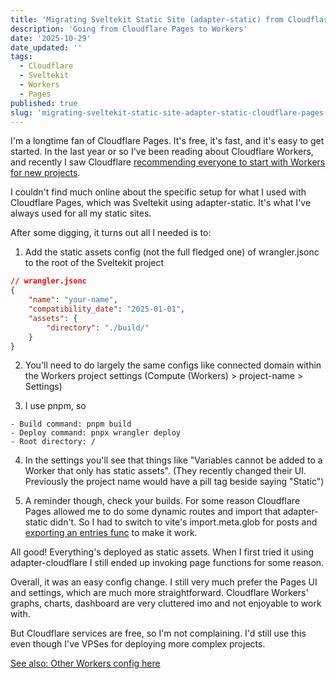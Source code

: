 ```yaml
---
title: 'Migrating Sveltekit Static Site (adapter-static) from Cloudflare Pages to Workers'
description: 'Going from Cloudflare Pages to Workers'
date: '2025-10-29'
date_updated: ''
tags:
  - Cloudflare
  - Sveltekit
  - Workers
  - Pages
published: true
slug: 'migrating-sveltekit-static-site-adapter-static-cloudflare-pages-workers'
---
```


I'm a longtime fan of Cloudflare Pages. It's free, it's fast, and it's easy to get started. In the last year or so I've been reading about Cloudflare Workers, and recently I saw Cloudflare [recommending everyone to start with Workers for new projects](https://developers.cloudflare.com/workers/static-assets/migration-guides/migrate-from-pages/).

I couldn't find much online about the specific setup for what I used with Cloudflare Pages, which was Sveltekit using adapter-static. It's what I've always used for all my static sites.

After some digging, it turns out all I needed is to:

1. Add the static assets config (not the full fledged one) of wrangler.jsonc to the root of the Sveltekit project

```json
// wrangler.jsonc
{
	"name": "your-name",
	"compatibility_date": "2025-01-01",
	"assets": {
		"directory": "./build/"
	}
}
```

2. You'll need to do largely the same configs like connected domain within the Workers project settings (Compute (Workers) > project-name > Settings)

3. I use pnpm, so

```
- Build command: pnpm build
- Deploy command: pnpx wrangler deploy
- Root directory: /
```

4. In the settings you'll see that things like "Variables cannot be added to a Worker that only has static assets". (They recently changed their UI. Previously the project name would have a pill tag beside saying "Static")

5. A reminder though, check your builds. For some reason Cloudflare Pages allowed me to do some dynamic routes and import that adapter-static didn't. So I had to switch to vite's import.meta.glob for posts and [exporting an entries func](https://svelte.dev/docs/kit/page-options#entries) to make it work.

All good! Everything's deployed as static assets. When I first tried it using adapter-cloudflare I still ended up invoking page functions for some reason.

Overall, it was an easy config change. I still very much prefer the Pages UI and settings, which are much more straightforward. Cloudflare Workers' graphs, charts, dashboard are very cluttered imo and not enjoyable to work with.

But Cloudflare services are free, so I'm not complaining. I'd still use this even though I've VPSes for deploying more complex projects.

[See also: Other Workers config here](https://developers.cloudflare.com/workers/configuration/)
